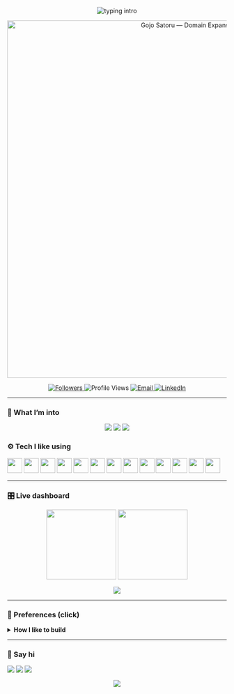 <!-- Profile README for ryleymao — Midnight Green Full-Stack vibe -->
<!-- No experience or project listings per request -->

<p align="center">
  <img src="https://readme-typing-svg.herokuapp.com?size=28&duration=3200&pause=900&color=01E0B8&center=true&vCenter=true&width=880&lines=Ryley+Mao;Backend+%E2%80%A2+Full-Stack+in+progress;APIs%2C+data%2C+and+React+UIs" alt="typing intro" />
</p>

<!-- Gojo Domain Expansion banner -->
<p align="center">
  <img src="https://images.unsplash.com/photo-1711477761184-99eb631ea26c?q=80&w=2854&auto=format&fit=crop&ixlib=rb-4.1.0&ixid=M3wxMjA3fDB8MHxwaG90by1wYWdlfHx8fGVufDB8fHx8fA%3D%3D" alt="Gojo Satoru — Domain Expansion" width="820">
</p>

<p align="center">
  <a href="https://github.com/ryleymao">
    <img alt="Followers" src="https://img.shields.io/github/followers/ryleymao?label=Followers&style=for-the-badge&color=0EA5E9">
  </a>
  <img alt="Profile Views" src="https://komarev.com/ghpvc/?username=ryleymao&style=for-the-badge&color=01E0B8">
  <a href="mailto:rymao_@outlook.com">
    <img alt="Email" src="https://img.shields.io/badge/Email-rymao_%40outlook.com-0D1B1E?style=for-the-badge&logo=microsoft-outlook&logoColor=01E0B8">
  </a>
  <a href="https://linkedin.com/in/ryley-mao">
    <img alt="LinkedIn" src="https://img.shields.io/badge/Connect-LinkedIn-0D1B1E?style=for-the-badge&logo=linkedin&logoColor=0EA5E9">
  </a>
</p>

---

### 🧩 What I’m into
<p align="center">
  <img src="https://img.shields.io/badge/Focus-Backend%20%26%20Full-Stack-0EA5E9?style=flat-square&labelColor=0D1B1E">
  <img src="https://img.shields.io/badge/Currently-Learning%20React%20%2B%20TypeScript-01E0B8?style=flat-square&labelColor=0D1B1E">
  <img src="https://img.shields.io/badge/Habit-Daily%20Commits-7DD3FC?style=flat-square&labelColor=0D1B1E">
</p>

### ⚙️ Tech I like using
<p>
  <img src="https://cdn.jsdelivr.net/gh/devicons/devicon/icons/python/python-original.svg" height="34" />
  <img src="https://cdn.jsdelivr.net/gh/devicons/devicon/icons/postgresql/postgresql-original.svg" height="34" />
  <img src="https://cdn.jsdelivr.net/gh/devicons/devicon/icons/fastapi/fastapi-original.svg" height="34" />
  <img src="https://cdn.jsdelivr.net/gh/devicons/devicon/icons/docker/docker-original.svg" height="34" />
  <img src="https://cdn.jsdelivr.net/gh/devicons/devicon/icons/linux/linux-original.svg" height="34" />
  <img src="https://cdn.jsdelivr.net/gh/devicons/devicon/icons/git/git-original.svg" height="34" />
  <img src="https://cdn.jsdelivr.net/gh/devicons/devicon/icons/amazonwebservices/amazonwebservices-original.svg" height="34" />
  <img src="https://cdn.jsdelivr.net/gh/devicons/devicon/icons/googlecloud/googlecloud-original.svg" height="34" />
  <img src="https://cdn.jsdelivr.net/gh/devicons/devicon/icons/react/react-original.svg" height="34" />
  <img src="https://cdn.jsdelivr.net/gh/devicons/devicon/icons/typescript/typescript-original.svg" height="34" />
  <img src="https://cdn.jsdelivr.net/gh/devicons/devicon/icons/nextjs/nextjs-original.svg" height="34" />
  <img src="https://cdn.jsdelivr.net/gh/devicons/devicon/icons/vitejs/vitejs-original.svg" height="34" />
  <img src="https://cdn.jsdelivr.net/gh/devicons/devicon/icons/tailwindcss/tailwindcss-plain.svg" height="34" />
</p>

---

### 🎛️ Live dashboard
<p align="center">
  <img src="https://github-readme-streak-stats.herokuapp.com?user=ryleymao&theme=dark&hide_border=true&background=0D1B1E&ring=01E0B8&fire=0EA5E9&currStreakLabel=CFE8E1&sideNums=CFE8E1&sideLabels=7DD3FC" height="160" />
  <img src="https://github-readme-stats.vercel.app/api?username=ryleymao&show_icons=true&hide_border=true&bg_color=0D1B1E&title_color=01E0B8&text_color=CFE8E1&icon_color=0EA5E9&rank_icon=github" height="160" />
</p>

<p align="center">
  <img src="https://github-readme-activity-graph.vercel.app/graph?username=ryleymao&bg_color=0D1B1E&color=CFE8E1&line=0EA5E9&point=01E0B8&area=true&hide_border=true" />
</p>

---

### 🧭 Preferences (click)
<details>
  <summary><b>How I like to build</b></summary>

- **Frontend:** React + TypeScript, Next.js or Vite, Tailwind, shadcn/ui  
- **Backend:** FastAPI, Postgres, SQLAlchemy, Pytest; Docker for local parity  
- **DX:** Pre-commit, Ruff/Black, conventional commits, small PRs  
- **Ops:** `.env.example`, Makefile or `scripts/`, basic observability before scale  
</details>

---

### 🤝 Say hi
<p>
  <a href="mailto:rymao_@outlook.com"><img src="https://img.shields.io/badge/Email-rymao_%40outlook.com-0EA5E9?style=for-the-badge&labelColor=0D1B1E"></a>
  <a href="https://linkedin.com/in/ryley-mao"><img src="https://img.shields.io/badge/LinkedIn-Connect-01E0B8?style=for-the-badge&labelColor=0D1B1E"></a>
  <a href="https://github.com/ryleymao"><img src="https://img.shields.io/badge/GitHub-Follow-CFE8E1?style=for-the-badge&labelColor=0D1B1E"></a>
</p>

<p align="center">
  <img src="https://capsule-render.vercel.app/api?type=wave&height=120&color=0:0EA5E9,100:01E0B8&section=footer&text=%20" />
</p>
